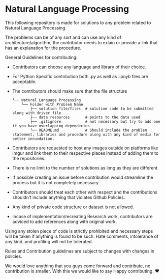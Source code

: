 # Natural Language Processing

This following repository is made for solutions to any problem related to Natural Language Processing.

The problems can be of any sort and can use any kind of architecture/algorithm, the contributor needs to exlain or provide a link that has an explanation for the procedure.

General Guidelines for contributing:
- Contributors can choose any language and library of their choice.
- For Python Specific contribution both .py as well as .ipnyb files are acceptable.
- The contributors should make sure that the file structure

      └── Natural Language Processing
          └── Folder with Problem Name
              ├── solution file/files  # solution code to be submitted along with driver file
              ├── data resources       # points to the data used
              ├── .gitignore           # not necessary but try to add one if you have overlapping dependecies
              └── README.md            # Should include the problem statement, libraries and procedure along with any kind of media for better innundation.
              
- Contributors are requested to host any images outside on platforms like imgur and link them to their respective places instead of adding them to the repositories.
- There is no limit to the number of solutions as long as they are different.
- If possible creating an issue before contribution would streamline the process but it is not completely necessary.
- Contributors should treat each other with respect and the contributions shouldn't include anything that violates Github Policies.
- Any kind of private code structure or dataset is not allowed.
- Incase of implementation/recreating Research work, contributors are adviced to add references along with original work.

Using any stolen piece of code is strictly prohibited and necessary steps will be taken if anything is found to be such. Hate comments, intolerance of any kind, and profiling will not be tolerated.

Rules and Contribution guidelines are subject to changes with changes in policies.

We would love anything that you guys come forward and contribute, no contribution is smaller. With this we would like to say Happy contributing. :heart:
